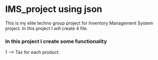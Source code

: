 # IMS_project using json 
This is my elite techno group project for Inventory Management System project.
In this project I will create 4 file.

### In this project I create some functionality 

1 --> Tax for each product.



